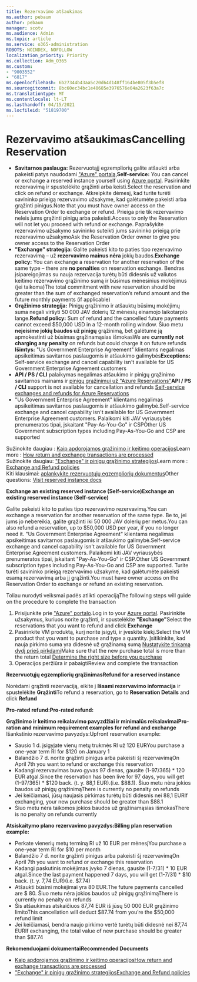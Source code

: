 ```yaml
---
title: Rezervavimo atšaukimas
ms.author: pebaum
author: pebaum
manager: scotv
ms.audience: Admin
ms.topic: article
ms.service: o365-administration
ROBOTS: NOINDEX, NOFOLLOW
localization_priority: Priority
ms.collection: Adm_O365
ms.custom:
- "9003552"
- "6817"
ms.openlocfilehash: 6b27344b43aa5c20d64d148ff164be805f3b5ef8
ms.sourcegitcommit: 8bc60ec34bc1e40685e3976576e04a2623f63a7c
ms.translationtype: MT
ms.contentlocale: lt-LT
ms.lasthandoff: 04/15/2021
ms.locfileid: "51819700"
---
```

# <a name="cancelling-reservation"></a><span data-ttu-id="eb70b-102">Rezervavimo atšaukimas</span><span class="sxs-lookup"><span data-stu-id="eb70b-102">Cancelling Reservation</span></span>

- <span data-ttu-id="eb70b-103">**Savitarnos paslauga:** Rezervuotąjį egzempliorių galite atšaukti arba pakeisti patys naudodami ["Azure" portalą.](https://portal.azure.com/#blade/Microsoft_Azure_Reservations/ReservationsBrowseBlade)</span><span class="sxs-lookup"><span data-stu-id="eb70b-103">**Self-service:** You can cancel or exchange a reserved instance yourself using [Azure portal](https://portal.azure.com/#blade/Microsoft_Azure_Reservations/ReservationsBrowseBlade).</span></span> <span data-ttu-id="eb70b-104">Pasirinkite rezervavimą ir spustelėkite grąžinti arba keisti.</span><span class="sxs-lookup"><span data-stu-id="eb70b-104">Select the reservation and click on refund or exchange.</span></span> <span data-ttu-id="eb70b-105">Atkreipkite dėmesį, kad turite turėti savininko prieigą rezervavimo užsakyme, kad galėtumėte pakeisti arba grąžinti pinigus.</span><span class="sxs-lookup"><span data-stu-id="eb70b-105">Note that you must have owner access on the Reservation Order to exchange or refund.</span></span> <span data-ttu-id="eb70b-106">Prieiga prie tik rezervavimo neleis jums grąžinti pinigų arba pakeisti.</span><span class="sxs-lookup"><span data-stu-id="eb70b-106">Access to only the Reservation will not let you proceed with refund or exchange.</span></span> <span data-ttu-id="eb70b-107">Paprašykite rezervavimo užsakymo savininko suteikti jums savininko prieigą prie rezervavimo užsakymo</span><span class="sxs-lookup"><span data-stu-id="eb70b-107">Ask the Reservation Order owner to give you owner access to the Reservation Order</span></span>
- <span data-ttu-id="eb70b-108">**"Exchange" strategija:** Galite pakeisti kito to paties tipo rezervavimo rezervavimą – už **rezervavimo mainus nėra** jokių baudos.</span><span class="sxs-lookup"><span data-stu-id="eb70b-108">**Exchange policy:** You can exchange a reservation for another reservation of the same type – there are **no penalties** on reservation exchange.</span></span> <span data-ttu-id="eb70b-109">Bendras įsipareigojimas su nauja rezervacija turėtų būti didesnis už valiutos keitimo rezervavimo grąžinimo sumą ir būsimus mėnesinius mokėjimus (jei taikoma)</span><span class="sxs-lookup"><span data-stu-id="eb70b-109">The total commitment with new reservation should be greater than the sum of exchanged reservation’s refund amount and the future monthly payments (if applicable)</span></span>
- <span data-ttu-id="eb70b-110">**Grąžinimo strategija:** Pinigų grąžinimo ir atšauktų būsimų mokėjimų suma negali viršyti 50 000 JAV dolerių 12 mėnesių einamojo laikotarpio lange.</span><span class="sxs-lookup"><span data-stu-id="eb70b-110">**Refund policy:** Sum of refund and the cancelled future payments cannot exceed $50,000 USD in a 12-month rolling window.</span></span> <span data-ttu-id="eb70b-111">Šiuo metu **neįeisime jokių baudos už pinigų** grąžinimą, bet galėtume ją apmokestinti už būsimas grąžinamąsias išmokas</span><span class="sxs-lookup"><span data-stu-id="eb70b-111">We are **currently not charging any penalty** on refunds but could charge it on future refunds</span></span>  
    <span data-ttu-id="eb70b-112">**Išimtys:** "Us Government Enterprise Agreement" klientams negalimas apsikeitimas savitarnos paslaugomis ir atšaukimo galimybės</span><span class="sxs-lookup"><span data-stu-id="eb70b-112">**Exceptions:** Self-service exchange and cancel capability isn't available for US Government Enterprise Agreement customers</span></span>
- <span data-ttu-id="eb70b-113">**API / PS / CLI** palaikymas negalimas atšaukimo ir pinigų grąžinimo savitarnos mainams ir [pinigų grąžinimui už "Azure Reservations"](https://docs.microsoft.com/azure/cost-management-billing/reservations/exchange-and-refund-azure-reservations?WT.mc_id=Portal-Microsoft_Azure_Support)</span><span class="sxs-lookup"><span data-stu-id="eb70b-113">**API / PS / CLI** support is not available for cancellation and refunds [Self-service exchanges and refunds for Azure Reservations](https://docs.microsoft.com/azure/cost-management-billing/reservations/exchange-and-refund-azure-reservations?WT.mc_id=Portal-Microsoft_Azure_Support)</span></span>
- <span data-ttu-id="eb70b-114">"Us Government Enterprise Agreement" klientams negalimas apsikeitimas savitarnos paslaugomis ir atšaukimo galimybė.</span><span class="sxs-lookup"><span data-stu-id="eb70b-114">Self-service exchange and cancel capability isn't available for US Government Enterprise Agreement customers.</span></span> <span data-ttu-id="eb70b-115">Palaikomi kiti JAV vyriausybės prenumeratos tipai, įskaitant "Pay-As-You-Go" ir CSP</span><span class="sxs-lookup"><span data-stu-id="eb70b-115">Other US Government subscription types including Pay-As-You-Go and CSP are supported</span></span>

<span data-ttu-id="eb70b-116">Sužinokite daugiau : [Kaip apdorojamos grąžinimo ir keitimo operacijos](https://docs.microsoft.com/azure/billing/billing-azure-reservations-self-service-exchange-and-refund?WT.mc_id=Portal-Microsoft_Azure_Support#how-return-and-exchange-transactions-are-processed)</span><span class="sxs-lookup"><span data-stu-id="eb70b-116">Learn more : [How return and exchange transactions are processed](https://docs.microsoft.com/azure/billing/billing-azure-reservations-self-service-exchange-and-refund?WT.mc_id=Portal-Microsoft_Azure_Support#how-return-and-exchange-transactions-are-processed)</span></span>  
<span data-ttu-id="eb70b-117">Sužinokite daugiau: ["Exchange" ir pinigų grąžinimo strategijos](https://docs.microsoft.com/azure/billing/billing-azure-reservations-self-service-exchange-and-refund?WT.mc_id=Portal-Microsoft_Azure_Support#exchange-policies)</span><span class="sxs-lookup"><span data-stu-id="eb70b-117">Learn more : [Exchange and Refund policies](https://docs.microsoft.com/azure/billing/billing-azure-reservations-self-service-exchange-and-refund?WT.mc_id=Portal-Microsoft_Azure_Support#exchange-policies)</span></span>  
<span data-ttu-id="eb70b-118">Kiti klausimai: [aplankykite rezervuotųjų egzempliorių dokumentus](https://docs.microsoft.com/azure/billing/billing-save-compute-costs-reservations?WT.mc_id=Portal-Microsoft_Azure_Support)</span><span class="sxs-lookup"><span data-stu-id="eb70b-118">Other questions: [Visit reserved instance docs](https://docs.microsoft.com/azure/billing/billing-save-compute-costs-reservations?WT.mc_id=Portal-Microsoft_Azure_Support)</span></span>

<span data-ttu-id="eb70b-119">**Exchange an existing reserved instance (Self-service)**</span><span class="sxs-lookup"><span data-stu-id="eb70b-119">**Exchange an existing reserved instance (Self-service)**</span></span>

<span data-ttu-id="eb70b-120">Galite pakeisti kito to paties tipo rezervavimo rezervavimą.</span><span class="sxs-lookup"><span data-stu-id="eb70b-120">You can exchange a reservation for another reservation of the same type.</span></span> <span data-ttu-id="eb70b-121">Be to, jei jums jo nebereikia, galite grąžinti iki 50 000 JAV dolerių per metus.</span><span class="sxs-lookup"><span data-stu-id="eb70b-121">You can also refund a reservation, up to $50,000 USD per year, if you no longer need it.</span></span> <span data-ttu-id="eb70b-122">"Us Government Enterprise Agreement" klientams negalimas apsikeitimas savitarnos paslaugomis ir atšaukimo galimybė.</span><span class="sxs-lookup"><span data-stu-id="eb70b-122">Self-service exchange and cancel capability isn't available for US Government Enterprise Agreement customers.</span></span> <span data-ttu-id="eb70b-123">Palaikomi kiti JAV vyriausybės prenumeratos tipai, įskaitant "Pay-As-You-Go" ir CSP.</span><span class="sxs-lookup"><span data-stu-id="eb70b-123">Other US Government subscription types including Pay-As-You-Go and CSP are supported.</span></span> <span data-ttu-id="eb70b-124">Turite turėti savininko prieigą rezervavimo užsakyme, kad galėtumėte pakeisti esamą rezervavimą arba jį grąžinti.</span><span class="sxs-lookup"><span data-stu-id="eb70b-124">You must have owner access on the Reservation Order to exchange or refund an existing reservation.</span></span>

<span data-ttu-id="eb70b-125">Toliau nurodyti veiksmai padės atlikti operaciją</span><span class="sxs-lookup"><span data-stu-id="eb70b-125">The following steps will guide on the procedure to complete the transaction</span></span>

1. <span data-ttu-id="eb70b-126">Prisijunkite prie ["Azure" portalo](https://portal.azure.com/#blade/Microsoft_Azure_Reservations/ReservationsBrowseBlade).</span><span class="sxs-lookup"><span data-stu-id="eb70b-126">Log in to your [Azure portal](https://portal.azure.com/#blade/Microsoft_Azure_Reservations/ReservationsBrowseBlade).</span></span> <span data-ttu-id="eb70b-127">Pasirinkite užsakymus, kuriuos norite grąžinti, ir spustelėkite **"Exchange"**</span><span class="sxs-lookup"><span data-stu-id="eb70b-127">Select the reservations that you want to refund and click **Exchange**</span></span>
2. <span data-ttu-id="eb70b-128">Pasirinkite VM produktą, kurį norite įsigyti, ir įveskite kiekį.</span><span class="sxs-lookup"><span data-stu-id="eb70b-128">Select the VM product that you want to purchase and type a quantity.</span></span> <span data-ttu-id="eb70b-129">Įsitikinkite, kad nauja pirkimo suma yra didesnė už grąžinamą sumą [Nustatykite tinkamą dydį prieš pirkdami](https://docs.microsoft.com/azure/virtual-machines/windows/prepay-reserved-vm-instances?WT.mc_id=Portal-Microsoft_Azure_Support#determine-the-right-vm-size-before-you-buy)</span><span class="sxs-lookup"><span data-stu-id="eb70b-129">Make sure that the new purchase total is more than the return total [Determine the right size before you purchase](https://docs.microsoft.com/azure/virtual-machines/windows/prepay-reserved-vm-instances?WT.mc_id=Portal-Microsoft_Azure_Support#determine-the-right-vm-size-before-you-buy)</span></span>
3. <span data-ttu-id="eb70b-130">Operacijos peržiūra ir pabaigti</span><span class="sxs-lookup"><span data-stu-id="eb70b-130">Review and complete the transaction</span></span>

<span data-ttu-id="eb70b-131">**Rezervuotųjų egzempliorių grąžinimas**</span><span class="sxs-lookup"><span data-stu-id="eb70b-131">**Refund for a reserved instance**</span></span>

<span data-ttu-id="eb70b-132">Norėdami grąžinti rezervaciją, eikite į **Išsami rezervavimo informacija** ir spustelėkite **Grąžinti**</span><span class="sxs-lookup"><span data-stu-id="eb70b-132">To refund a reservation, go to **Reservation Details** and click **Refund**</span></span>

<span data-ttu-id="eb70b-133">**Pro-rated refund:**</span><span class="sxs-lookup"><span data-stu-id="eb70b-133">**Pro-rated refund:**</span></span>

<span data-ttu-id="eb70b-134">**Grąžinimo ir keitimo reikalavimo pavyzdžiai ir minimalūs reikalavimai**</span><span class="sxs-lookup"><span data-stu-id="eb70b-134">**Pro-ration and minimum requirement examples for refund and exchange**</span></span>  
<span data-ttu-id="eb70b-135">Išankstinio rezervavimo pavyzdys:</span><span class="sxs-lookup"><span data-stu-id="eb70b-135">Upfront reservation example:</span></span>

- <span data-ttu-id="eb70b-136">Sausio 1 d. įsigyjate vienų metų trukmės RI už 120 EUR</span><span class="sxs-lookup"><span data-stu-id="eb70b-136">You purchase a one-year term RI for $120 on January 1</span></span>
- <span data-ttu-id="eb70b-137">Balandžio 7 d. norite grąžinti pinigus arba pakeisti šį rezervavimą</span><span class="sxs-lookup"><span data-stu-id="eb70b-137">On April 7th you want to refund or exchange this reservation</span></span>
- <span data-ttu-id="eb70b-138">Kadangi rezervavimas buvo gyvas 97 dienas, gausite (1-97/365) \* 120 EUR atgal.</span><span class="sxs-lookup"><span data-stu-id="eb70b-138">Since the reservation has been live for 97 days, you will get (1-97/365) \* $120 back.</span></span> <span data-ttu-id="eb70b-139">(t. y. 88,1 EUR).</span><span class="sxs-lookup"><span data-stu-id="eb70b-139">(i.e. $88.1).</span></span> <span data-ttu-id="eb70b-140">Šiuo metu nėra jokios baudos už pinigų grąžinimą</span><span class="sxs-lookup"><span data-stu-id="eb70b-140">There is currently no penalty on refunds</span></span>
- <span data-ttu-id="eb70b-141">Jei keičiamasi, jūsų naujasis pirkimas turėtų būti didesnis nei 88,1 EUR</span><span class="sxs-lookup"><span data-stu-id="eb70b-141">If exchanging, your new purchase should be greater than $88.1</span></span>
- <span data-ttu-id="eb70b-142">Šiuo metu nėra taikomos jokios baudos už grąžinamąsias išmokas</span><span class="sxs-lookup"><span data-stu-id="eb70b-142">There is no penalty on refunds currently</span></span>

<span data-ttu-id="eb70b-143">**Atsiskaitymo plano rezervavimo pavyzdys:**</span><span class="sxs-lookup"><span data-stu-id="eb70b-143">**Billing plan reservation example:**</span></span>

- <span data-ttu-id="eb70b-144">Perkate vienerių metų terminą RI už 10 EUR per mėnesį</span><span class="sxs-lookup"><span data-stu-id="eb70b-144">You purchase a one-year term RI for $10 per month</span></span>
- <span data-ttu-id="eb70b-145">Balandžio 7 d. norite grąžinti pinigus arba pakeisti šį rezervavimą</span><span class="sxs-lookup"><span data-stu-id="eb70b-145">On April 7th you want to refund or exchange this reservation</span></span>
- <span data-ttu-id="eb70b-146">Kadangi paskutinis mokėjimas įvyko 7 dienas, gausite (1-7/31) \* 10 EUR atgal.</span><span class="sxs-lookup"><span data-stu-id="eb70b-146">Since the last payment happened 7 days, you will get (1-7/31) \* $10 back.</span></span> <span data-ttu-id="eb70b-147">(t. y. 7,74 EUR)</span><span class="sxs-lookup"><span data-stu-id="eb70b-147">(i.e. $7.74)</span></span>
- <span data-ttu-id="eb70b-148">Atšaukti būsimi mokėjimai yra 80 EUR.</span><span class="sxs-lookup"><span data-stu-id="eb70b-148">The future payments cancelled are $ 80.</span></span> <span data-ttu-id="eb70b-149">Šiuo metu nėra jokios baudos už pinigų grąžinimą</span><span class="sxs-lookup"><span data-stu-id="eb70b-149">There is currently no penalty on refunds</span></span>
- <span data-ttu-id="eb70b-150">Šis atšaukimas atskaičiuos 87,74 EUR iš jūsų 50 000 EUR grąžinimo limito</span><span class="sxs-lookup"><span data-stu-id="eb70b-150">This cancellation will deduct $87.74 from you’re the $50,000 refund limit</span></span>
- <span data-ttu-id="eb70b-151">Jei keičiamasi, bendra naujo pirkimo vertė turėtų būti didesnė nei 87,74 EUR</span><span class="sxs-lookup"><span data-stu-id="eb70b-151">If exchanging, the total value of new purchase should be greater than $87.74</span></span>

<span data-ttu-id="eb70b-152">**Rekomenduojami dokumentai**</span><span class="sxs-lookup"><span data-stu-id="eb70b-152">**Recommended Documents**</span></span>

- [<span data-ttu-id="eb70b-153">Kaip apdorojamos grąžinimo ir keitimo operacijos</span><span class="sxs-lookup"><span data-stu-id="eb70b-153">How return and exchange transactions are processed</span></span>](https://docs.microsoft.com/azure/billing/billing-azure-reservations-self-service-exchange-and-refund?WT.mc_id=Portal-Microsoft_Azure_Support#how-return-and-exchange-transactions-are-processed)
- [<span data-ttu-id="eb70b-154">"Exchange" ir pinigų grąžinimo strategijos</span><span class="sxs-lookup"><span data-stu-id="eb70b-154">Exchange and Refund policies</span></span>](https://docs.microsoft.com/azure/billing/billing-azure-reservations-self-service-exchange-and-refund?WT.mc_id=Portal-Microsoft_Azure_Support#exchange-policies)